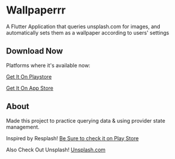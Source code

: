 # Wallpaperrr

A Flutter Application that queries unsplash.com for images, and automatically sets them as a wallpaper according to users' settings

## Download Now

Platforms where it's available now:

[Get It On Playstore](https://flutter.dev/docs/get-started/codelab)

[Get It On App Store](https://flutter.dev/docs)

## About

Made this project to practice querying data & using provider state management.

Inspired by Resplash!
[Be Sure to check it on Play Store](playstore.com/resplash)

Also Check Out Unsplash!
[Unsplash.com](unsplash.com)
